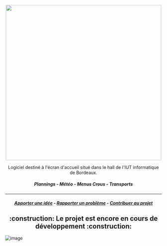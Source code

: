 <p align="center">
  <img width="500px" src="https://user-images.githubusercontent.com/38594012/151673895-d02fa44e-f553-4c6e-8833-1e0c76a370d1.png"/>
</p>

<p align="center">
  Logiciel destiné à l'écran d'accueil situé dans le hall de l'IUT informatique de Bordeaux.
</p>

<h5 align="center">
  Plannings - Météo - Menus Crous - Transports
</h5>

---

<h5 align="center">
  <a href="https://github.com/gfroidcourt/iut-onboarding/issues/new">Apporter une idée</a>
  -
  <a href="https://github.com/gfroidcourt/iut-onboarding/issues/new">Rapporter un problème</a>
  -
  <a href="https://github.com/gfroidcourt/iut-onboarding/blob/main/CONTRIBUTING.md">Contribuer au projet</a>
</h5>

<h2 align="center">
 :construction: Le projet est encore en cours de développement :construction:
</h2>

![image](https://user-images.githubusercontent.com/38594012/151676454-616d86a1-d987-4e66-b9c7-8589c6e414a7.png)
